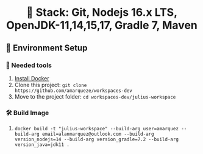 <h1 align="center">
  🎯 Stack: Git, Nodejs 16.x LTS, OpenJDK-11,14,15,17, Gradle 7, Maven
</h1>

## 🚀 Environment Setup

### 🐳 Needed tools

1. [Install Docker](https://www.docker.com/get-started)
2. Clone this project: `git clone https://github.com/amarqueze/workspaces-dev`
3. Move to the project folder: `cd workspaces-dev/julius-workspace`

### 🛠️ Build Image

1. `docker build -t "julius-workspace" --build-arg user=amarquez --build-arg email=alanmarquez@outlook.com --build-arg version_nodejs=14 --build-arg version_gradle=7.2 --build-arg version_java=jdk11 .`